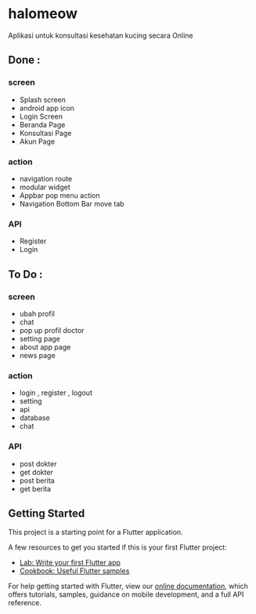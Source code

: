 # halomeow

Aplikasi untuk konsultasi kesehatan kucing secara Online 

## Done :
### screen
- Splash screen
- android app icon
- Login Screen
- Beranda Page
- Konsultasi Page
- Akun Page
### action
- navigation route
- modular widget
- Appbar pop menu action
- Navigation Bottom Bar move tab
### API 
- Register
- Login

## To Do :
### screen
- ubah profil
- chat
- pop up profil doctor
- setting page
- about app page
- news page

### action
- login , register , logout
- setting
- api
- database
- chat

### API
- post dokter
- get dokter
- post berita
- get berita

## Getting Started

This project is a starting point for a Flutter application.

A few resources to get you started if this is your first Flutter project:

- [Lab: Write your first Flutter app](https://flutter.dev/docs/get-started/codelab)
- [Cookbook: Useful Flutter samples](https://flutter.dev/docs/cookbook)

For help getting started with Flutter, view our
[online documentation](https://flutter.dev/docs), which offers tutorials,
samples, guidance on mobile development, and a full API reference.
